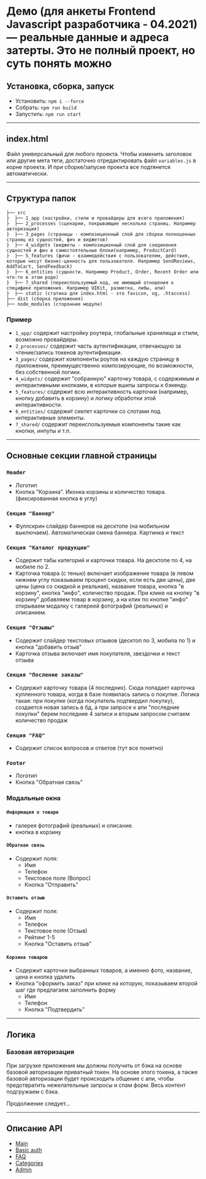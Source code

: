 # Демо (для анкеты Frontend Javascript разработчика - 04.2021) — реальные данные и адреса затерты. Это не полный проект, но суть понять можно

## Установка, сборка, запуск

- Установить: `npm i --force`
- Собрать: `npm run build`
- Запустить: `npm run start`

------------

## index.html

Файл универсальный для любого проекта. Чтобы изменить заголовок или другие мета теги, достаточно отредактировать
файл `variables.js` в корне проекта. И при сборке/запуске проекта все подтянется автоматически.

------------

## Структура папок

    ├── src
    ├  ├── 1_app (настройки, стили и провайдеры для всего приложения)
    ├  ├── 2_processes (сценарии, покрывающие несколько страниц. Например авторизация)
    ├  ├── 3_pages (страницы - композиционный слой для сборки полноценных страниц из сущностей, фич и виджетов)
    ├  ├── 4_widgets (виджеты - композиционный слой для соединения сущностей и фич в самостоятельные блоки(например, ProductCard)
    ├  ├── 5_features (фичи - взаимодействия с пользователем, действия, которые несут бизнес-ценность для пользователя. Например SendReviews, AddToCart, SendFeedback)
    ├  ├── 6_entities (сущности. Например Product, Order, Recent Order или что-то в этом роде)
    ├  ├── 7_shared (переиспользуемый код, не имеющий отношения к специфике приложения. Например UIKit, разметка, либы, апи)
    ├  ├── static (статика для index.html - это favicon, og, .htaccess)
    ├── dist (сборка приложения)
    ├── node_modules (сторонние модули)

### Пример

- `1_app/` содержит настройку роутера, глобальные хранилища и стили, возможно провайдеры.
- `2_processes/` содержит часть аутентификации, отвечающую за чтение/запись токенов аутентификации.
- `3_pages/` содержит компоненты роутов на каждую страницу в приложении, преимущественно композирующие, по возможности,
  без собственной логики.
- `4_widgets/` содержит "собранную" карточку товара, с содержимым и интерактивными кнопками, в которые вшиты запросы к
  бэкенду.
- `5_features/` содержит всю интерактивность карточки (например, кнопку добавить в корзину) и логику обработки этой
  интерактивности.
- `6_entities/` содержит скелет карточки со слотами под интерактивные элементы.
- `7_shared/` содержит переиспользуемые компоненты такие как кнопки, инпуты и т.п.

------------

## Основные секции главной страницы

### `Header`

- Логотип
- Кнопка "Корзина". Иконка корзины и количество товара. (фиксированная кнопка в углу)

### `Секция "Баннер"`

- Фуллскрин слайдер баннеров на десктопе (на мобильном выключаем). Автоматическая смена баннера. Картинка и текст

### `Секция "Каталог продукции"`

- Содержит табы категорий и карточки товара. На десктопе по 4, на мобиле по 2.
- Карточка товара (с тенью) включает изображение товара (в левом нижнем углу показываем процент скидки, если есть две
  цены), две цены (цена со скидкой и реальная), название товара, кнопка "в корзину", кнопка "инфо", количество продаж.
  При клике на кнопку "в корзину" добавляем товар в корзину, а на клик по кнопке "инфо" открываем модалку с галереей
  фотографий (реальных) и описанием.

### `Секция "Отзывы"`

- Содержит слайдер текстовых отзывов (десктоп по 3, мобила по 1) и кнопка "добавить отзыв"
- Карточка отзыва включает имя покупателя, звездочки и текст отзыва

### `Секция "Посление заказы"`

- Содержит карточку товара (4 последних). Сюда попадает карточка купленного товара, когда в базе появилась запись о
  покупке. Логика такая: при покупке (когда покупатель подтвердил покупку), создается новая запись в бд, а при запросе к
  апи "последние покупки" берем последние 4 записи и вторым запросом считаем количество продаж

### `Секция "FAQ"`

- Содержит список вопросов и ответов (тут все понятно)

### `Footer`

- Логотип
- Кнопка "Обратная связь"

### Модальные окна

#### `Информация о товаре`

- галерея фотографий (реальных) и описание.
- кнопка в корзину

#### `Обратная связь`

- Содержит поля:
    + Имя
    + Телефон
    + Текстовое поле (Вопрос)
    + Кнопка "Отправить"

#### `Оставить отзыв`

- Содержит поля:
    + Имя
    + Телефон
    + Текстовое поле (Отзыв)
    + Рейтинг 1-5
    + Кнопка "Оставить отзыв"

#### `Корзина товаров`

- Содержит карточки выбранных товаров, а именно фото, название, цена и кнопка удалить
- Кнопка "оформить заказ" при клике на которую, показываем второй шаг где предлагаем заполнить форму
    + Имя
    + Телефон
    + Кнопка "Подтвердить"

------------

## Логика

### Базовая авторизация

При загрузке приложения мы должны получить от бэка на основе базовой авторизации приватный токен. На основе этого
токена, а также базовой авторизации будет происходить общение с апи, чтобы предотвратить нежелательные запросы и спам
форм. Весь контент подгружаем с бэка.

Продолжение следует...

------------

## Описание API

- [Main](DOC/README.md "Main")
- [Basic auth](DOC/1.%20basic%20auth/README.md "Basic auth")
- [FAQ](DOC/2.%20faq/README.md "FAQ")
- [Categories](DOC/3.%20categories/README.md "Categories")
- [Admin](DOC/5.%20admin/README.md "Admin")
